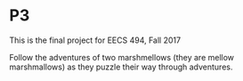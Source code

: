 # P3
This is the final project for EECS 494, Fall 2017

Follow the adventures of two marshmellows (they are mellow marshmallows) as they puzzle their way through adventures.
